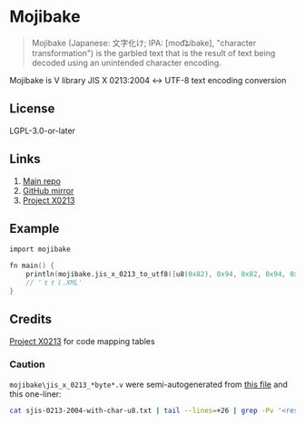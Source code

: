# Mojibake
> Mojibake (Japanese: 文字化け; IPA: [mod͡ʑibake], "character transformation") is the garbled text that is the result of text being decoded using an unintended character encoding.

Mojibake is V library JIS X 0213:2004 ↔ UTF-8 text encoding conversion
## License
LGPL-3.0-or-later
## Links
1. [Main repo](https://codeberg.org/jeffangelion/mojibake)
2. [GitHub mirror](https://codeberg.org/jeffangelion/mojibake)
3. [Project X0213](https://x0213.org/index.en.html)
## Example
```v
import mojibake

fn main() {
	println(mojibake.jis_x_0213_to_utf8([u8(0x82), 0x94, 0x82, 0x94, 0x82, 0x8c, 0x2e, 0x58, 0x4d, 0x4c, 0x00]))
	// 'ｔｔｌ.XML'
}

```
## Credits
[Project X0213](https://x0213.org/index.en.html) for code mapping tables
### Caution
`mojibake\jis_x_0213_*byte*.v` were semi-autogenerated from [this file](https://x0213.org/codetable/sjis-0213-2004-with-char-u8.txt) and this one-liner:
```bash
cat sjis-0213-2004-with-char-u8.txt | tail --lines=+26 | grep -Pv '<reserved>|<doublebytes>|<control>' | awk -F '\t' '{print $2": [`"$3"`].string() // "$3" "$4}' | awk '{sub(/\[`\\u\w\w\w\w\w`\].string\(\)/, "utf32_to_str("$4")", $2); print $0}' | awk '{sub(/\(U\+/, "(0x", $2); print $0}'
```